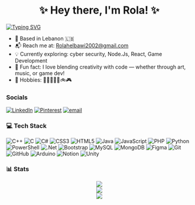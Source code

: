 <h1 align="center">✨ Hey there, I'm Rola! ✨</h1>  


<a href="https://git.io/typing-svg"><img src="https://readme-typing-svg.demolab.com?font=Fira+Code&size=20&duration=3000&pause=1000&color=B1A93D&background=55FF0000&multiline=true&lines=%F0%9F%91%A9%E2%80%8D%F0%9F%92%BB+Software+Engineer+" alt="Typing SVG" /></a>
<ul dir="auto">
<li>📍 Based in Lebanon 🇱🇧</li>
<li>📬 Reach me at: <a href="mailto:Rolahelbawi2002@gmail.com">Rolahelbawi2002@gmail.com</a></li>
<li>💡 Currently exploring: cyber security, Node.Js, React, Game Development</li>
<li>🌟 Fun fact: I love blending creativity with code — whether through art, music, or game dev! </li>
<li>🎨 Hobbies: 🎻🎹🏐🏀🐎🚲🎮</li>
</ul>


<h3>Socials</h3>

[![LinkedIn](https://img.shields.io/badge/LinkedIn-%230077B5.svg?logo=linkedin&logoColor=white)](https://linkedin.com/in/rola-alhelbawi-a00b90304) [![Pinterest](https://img.shields.io/badge/Pinterest-%23E60023.svg?logo=Pinterest&logoColor=white)](https://pinterest.com/rolalhelbawi) [![email](https://img.shields.io/badge/Email-D14836?logo=gmail&logoColor=white)](mailto:rolahelbawi2002@gmail.com) 

<h3> 💻 Tech Stack</h3>

![C++](https://img.shields.io/badge/c++-%2300599C.svg?style=for-the-badge&logo=c%2B%2B&logoColor=white) ![C](https://img.shields.io/badge/c-%2300599C.svg?style=for-the-badge&logo=c&logoColor=white) ![C#](https://img.shields.io/badge/c%23-%23239120.svg?style=for-the-badge&logo=csharp&logoColor=white) ![CSS3](https://img.shields.io/badge/css3-%231572B6.svg?style=for-the-badge&logo=css3&logoColor=white) ![HTML5](https://img.shields.io/badge/html5-%23E34F26.svg?style=for-the-badge&logo=html5&logoColor=white) ![Java](https://img.shields.io/badge/java-%23ED8B00.svg?style=for-the-badge&logo=openjdk&logoColor=white) ![JavaScript](https://img.shields.io/badge/javascript-%23323330.svg?style=for-the-badge&logo=javascript&logoColor=%23F7DF1E) ![PHP](https://img.shields.io/badge/php-%23777BB4.svg?style=for-the-badge&logo=php&logoColor=white) ![Python](https://img.shields.io/badge/python-3670A0?style=for-the-badge&logo=python&logoColor=ffdd54) ![PowerShell](https://img.shields.io/badge/PowerShell-%235391FE.svg?style=for-the-badge&logo=powershell&logoColor=white) ![.Net](https://img.shields.io/badge/.NET-5C2D91?style=for-the-badge&logo=.net&logoColor=white) ![Bootstrap](https://img.shields.io/badge/bootstrap-%238511FA.svg?style=for-the-badge&logo=bootstrap&logoColor=white) ![MySQL](https://img.shields.io/badge/mysql-4479A1.svg?style=for-the-badge&logo=mysql&logoColor=white) ![MongoDB](https://img.shields.io/badge/MongoDB-%234ea94b.svg?style=for-the-badge&logo=mongodb&logoColor=white) ![Figma](https://img.shields.io/badge/figma-%23F24E1E.svg?style=for-the-badge&logo=figma&logoColor=white) ![Git](https://img.shields.io/badge/git-%23F05033.svg?style=for-the-badge&logo=git&logoColor=white) ![GitHub](https://img.shields.io/badge/github-%23121011.svg?style=for-the-badge&logo=github&logoColor=white) ![Arduino](https://img.shields.io/badge/-Arduino-00979D?style=for-the-badge&logo=Arduino&logoColor=white) ![Notion](https://img.shields.io/badge/Notion-%23000000.svg?style=for-the-badge&logo=notion&logoColor=white) ![Unity](https://img.shields.io/badge/unity-%23000000.svg?style=for-the-badge&logo=unity&logoColor=white)

<h3 >📊 Stats</h3>
<div align="center">
  
![](https://github-readme-stats.vercel.app/api?username=Rola-Alhelbawi&theme=dark&hide_border=false&include_all_commits=false&count_private=false)<br/>
![](https://nirzak-streak-stats.vercel.app/?user=Rola-Alhelbawi&theme=dark&hide_border=false)<br/>
![](https://github-readme-stats.vercel.app/api/top-langs/?username=Rola-Alhelbawi&theme=dark&hide_border=false&include_all_commits=false&count_private=false&layout=compact)

</div>
